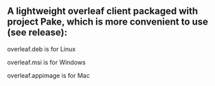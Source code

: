 ## A lightweight overleaf client packaged with project Pake, which is more convenient to use (see release):

overleaf.deb is for Linux

overleaf.msi is for Windows

overleaf.appimage is for Mac
